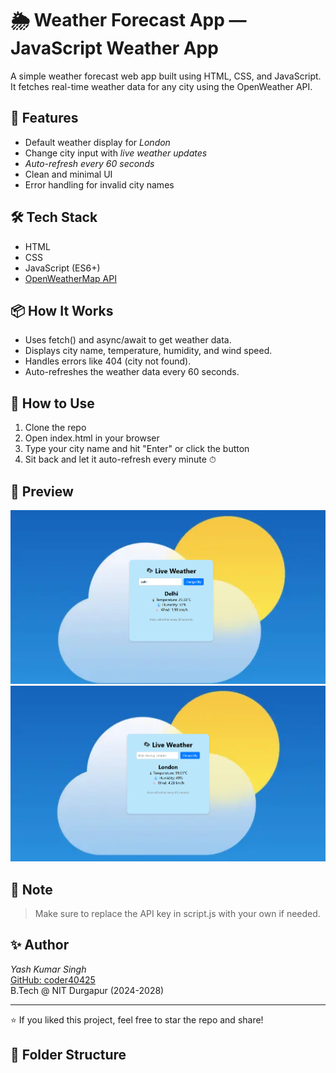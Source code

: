 # 🌦 Weather Forecast App — JavaScript Weather App

A simple weather forecast web app built using HTML, CSS, and JavaScript. It fetches real-time weather data for any city using the OpenWeather API.

## 🔧 Features

- Default weather display for *London*
- Change city input with *live weather updates*
- *Auto-refresh every 60 seconds*
- Clean and minimal UI
- Error handling for invalid city names

## 🛠 Tech Stack

- HTML
- CSS
- JavaScript (ES6+)
- [OpenWeatherMap API](https://openweathermap.org/current)

## 📦 How It Works

- Uses fetch() and async/await to get weather data.
- Displays city name, temperature, humidity, and wind speed.
- Handles errors like 404 (city not found).
- Auto-refreshes the weather data every 60 seconds.

## 🚀 How to Use

1. Clone the repo
2. Open index.html in your browser
3. Type your city name and hit "Enter" or click the button
4. Sit back and let it auto-refresh every minute ⏱

## 📸 Preview

![screenshot](screenshots/screenshot2.png)
![screenshot](screenshots/screenshot1.png)

## 📌 Note

> Make sure to replace the API key in script.js with your own if needed.

## ✨ Author

*Yash Kumar Singh*  
[GitHub: coder40425](https://github.com/coder40425)  
B.Tech @ NIT Durgapur (2024-2028)

---

⭐ If you liked this project, feel free to star the repo and share!


## 📁 Folder Structure

